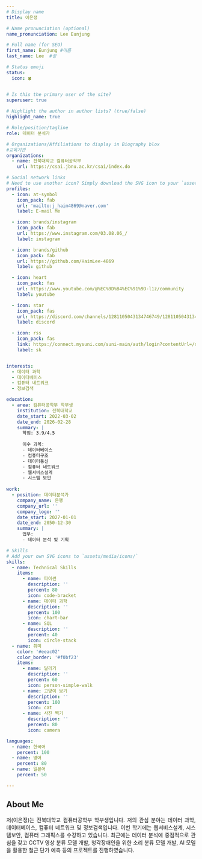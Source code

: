 ```yaml
---
# Display name
title: 이은정

# Name pronunciation (optional)
name_pronunciation: Lee Eunjung

# Full name (for SEO)
first_name: Eunjung #이름
last_name: Lee  #성

# Status emoji
status:
  icon: 🍀


# Is this the primary user of the site?
superuser: true
 
# Highlight the author in author lists? (true/false)
highlight_name: true

# Role/position/tagline
role: 데이터 분석가

# Organizations/Affiliations to display in Biography blox
#교육기관
organizations:
  - name: 전북대학교 컴퓨터공학부
    url: https://csai.jbnu.ac.kr/csai/index.do

# Social network links
# Need to use another icon? Simply download the SVG icon to your `assets/media/icons/` folder.
profiles:
  - icon: at-symbol
    icon_pack: fab
    url: 'mailto:j_haim4869@naver.com'
    label: E-mail Me

  - icon: brands/instagram
    icon_pack: fab
    url: https://www.instagram.com/03.08.06_/
    label: instagram

  - icon: brands/github
    icon_pack: fab
    url: https://github.com/HaimLee-4869
    label: github

  - icon: heart
    icon_pack: fas
    url: https://www.youtube.com/@%EC%9D%B4%EC%91%9D-l1z/community
    label: youtube

  - icon: star
    icon_pack: fas
    url: https://discord.com/channels/1281105043134746749/1281105043134746754
    label: discord

  - icon: rss
    icon_pack: fas
    link: https://connect.mysuni.com/suni-main/auth/login?contentUrl=/suni-community/community/COMMUNITY-1g/home?cineroomId=ne2-m7-c20&contentUrl=
    label: sk


interests:
  - 데이터 과학
  - 데이터베이스
  - 컴퓨터 네트워크
  - 정보검색

education:
  - area: 컴퓨터공학부 학부생
    institution: 전북대학교
    date_start: 2022-03-02
    date_end: 2026-02-28
    summary: |
      학점: 3.9/4.5
      
      이수 과목:
      - 데이터베이스
      - 컴퓨터구조
      - 데이터통신 
      - 컴퓨터 네트워크
      - 웹서비스설계
      - 시스템 보안
      
work:
  - position: 데이터분석가
    company_name: 은행
    company_url: ''
    company_logo: ''
    date_start: 2027-01-01
    date_end: 2050-12-30
    summary: |
      업무:
      - 데이터 분석 및 기획

# Skills
# Add your own SVG icons to `assets/media/icons/`
skills:
  - name: Technical Skills
    items:
      - name: 파이썬
        description: ''
        percent: 80
        icon: code-bracket
      - name: 데이터 과학
        description: ''
        percent: 100
        icon: chart-bar
      - name: SQL
        description: ''
        percent: 40
        icon: circle-stack
  - name: 취미
    color: '#eeac02'
    color_border: '#f0bf23'
    items:
      - name: 달리기
        description: ''
        percent: 60
        icon: person-simple-walk
      - name: 고양이 보기
        description: ''
        percent: 100
        icon: cat
      - name: 사진 찍기
        description: ''
        percent: 80
        icon: camera

languages:
  - name: 한국어
    percent: 100
  - name: 영어
    percent: 80
  - name: 일본어
    percent: 50

---
```


## About Me

<div style="text-align: justify;">
저(이은정)는 전북대학교 컴퓨터공학부 학부생입니다. 저의 관심 분야는 데이터 과학, 데이터베이스, 컴퓨터 네트워크 및 정보검색입니다. 이번 학기에는 웹서비스설계, 시스템보안, 컴퓨터 그래픽스를 수강하고 있습니다. 최근에는 데이터 분석에 중점적으로 관심을 갖고 CCTV 영상 분류 모델 개발, 청각장애인을 위한 소리 분류 모델 개발, AI 모델을 활용한 철근 단가 예측 등의 프로젝트를 진행하였습니다. 
</div>